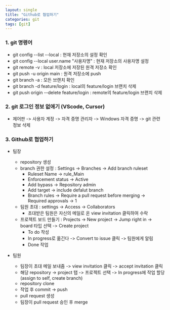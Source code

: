 ```yaml
---
layout: single
title: "Github로 협업하기"
categories: git
tags: [git]
---
```


### 1. git 명령어

- git config --list --local : 현재 저장소의 설정 확인
- git config --local user.name "사용자명" : 현재 저장소의 사용자명 설정
- git remote -v : local 저장소에 저장된 원격 저장소 확인
- git push -u origin main : 원격 저장소에 push
- git branch -a : 모든 브랜치 확인
- git branch -d feature/login : local의 feature/login 브랜치 삭제
- git push origin --delete feature/login : remote의 feature/login 브랜치 삭제

### 2. git 로그인 정보 없애기 (VScode, Cursor)

- 제어판 -> 사용자 계정 -> 자격 증명 관리자 -> Windows 자격 증명 -> git 관련 정보 삭제

### 3. Github로 협업하기

- 팀장
  - repository 생성
  - branch 권한 설정 : Settings -> Branches -> Add branch ruleset
    - Ruleset Name -> rule_Main
    - Enforcement status -> Active
    - Add bypass -> Repository admin
    - Add target -> include defalut branch
    - Branch rules -> Require a pull request before merging -> Required approvals -> 1
  - 팀원 초대 : settings -> Access -> Collaborators
    - 초대받은 팀원은 자신의 메일로 온 view invitation 클릭하여 수락
  - 프로젝트 보드 만들기 : Projects -> New project -> Jump right in -> board 타입 선택 -> Create project
    - To do 작성
    - In progress로 옮긴다 -> Convert to issue 클릭 -> 팀원에게 알림
    - Done 작업

- 팀원
  - 팀장이 초대 메일 보내줌 -> view invitation 클릭 -> accept invitation 클릭
  - 해당 repository -> project 탭 -> 프로젝트 선택 -> In progress에 작업 할당 (assign to self, create branch)
  - repository clone
  - 작업 후 commit -> push
  - pull request 생성
  - 팀장이 pull request 승인 후 merge
